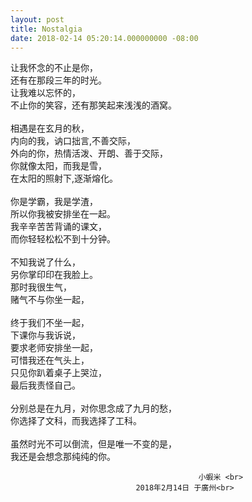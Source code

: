 ```yaml
---
layout: post
title: Nostalgia
date: 2018-02-14 05:20:14.000000000 -08:00
---
```


让我怀念的不止是你，<br>
还有在那段三年的时光。<br>
让我难以忘怀的，<br>
不止你的笑容，还有那笑起来浅浅的酒窝。<br>
<br>
相遇是在玄月的秋，<br>
内向的我，讷口拙言,不善交际，<br>
外向的你，热情活泼、开朗、善于交际，<br>
你就像太阳，而我是雪，<br>
在太阳的照射下,逐渐熔化。<br>
<br>
你是学霸，我是学渣，<br>
所以你我被安排坐在一起。<br>
我辛辛苦苦背诵的课文，<br>
而你轻轻松松不到十分钟。<br>
<br>
不知我说了什么，<br>
另你掌印印在我脸上。<br>
那时我很生气，<br>
赌气不与你坐一起，<br>
<br>
终于我们不坐一起，<br>
下课你与我诉说，<br>
要求老师安排坐一起，<br>
可惜我还在气头上，<br>
只见你趴着桌子上哭泣，<br>
最后我责怪自己。<br>
<br>
分别总是在九月，对你思念成了九月的愁，<br>
你选择了文科，而我选择了工科。<br>
<br>
虽然时光不可以倒流，但是唯一不变的是，<br>
我还是会想念那纯纯的你。<br>


                                              小蝦米 <br>
                                2018年2月14日 于廣州<br>
